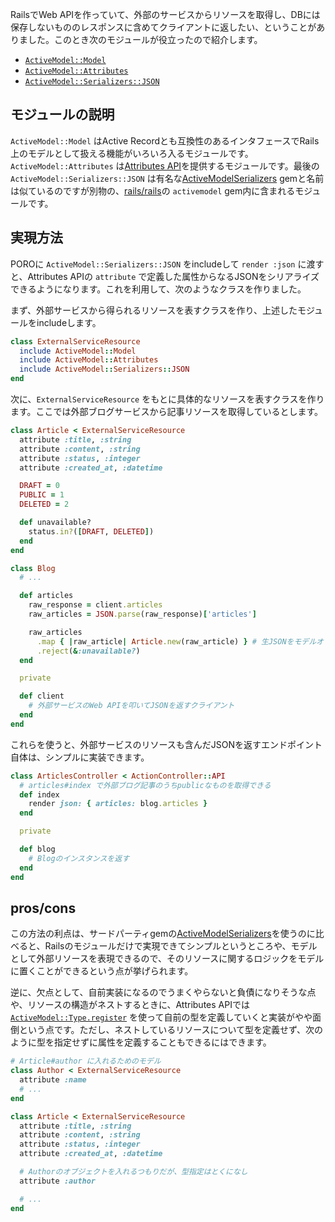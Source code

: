 <!-- 外部サービスのリソースをJSONシリアライザブルなActive Modelとして表現する -->

RailsでWeb APIを作っていて、外部のサービスからリソースを取得し、DBには保存しないもののレスポンスに含めてクライアントに返したい、ということがありました。このとき次のモジュールが役立ったので紹介します。

- [`ActiveModel::Model`](https://railsguides.jp/active_model_basics.html#model%E3%83%A2%E3%82%B8%E3%83%A5%E3%83%BC%E3%83%AB)
- [`ActiveModel::Attributes`](https://api.rubyonrails.org/classes/ActiveModel/Attributes.html)
- [`ActiveModel::Serializers::JSON`](https://railsguides.jp/active_model_basics.html#activemodel-serializers-json)

## モジュールの説明

`ActiveModel::Model` はActive Recordとも互換性のあるインタフェースでRails上のモデルとして扱える機能がいろいろ入るモジュールです。`ActiveModel::Attributes` は[Attributes API](https://y-yagi.tumblr.com/post/140725723370/rails-5%E3%81%AEactive-record-attributes-api%E3%81%AB%E3%81%A4%E3%81%84%E3%81%A6)を提供するモジュールです。最後の `ActiveModel::Serializers::JSON` は有名な[ActiveModelSerializers](https://github.com/rails-api/active_model_serializers) gemと名前は似ているのですが別物の、[rails/rails](https://github.com/rails/rails)の `activemodel` gem内に含まれるモジュールです。

## 実現方法

POROに `ActiveModel::Serializers::JSON` をincludeして `render :json` に渡すと、Attributes APIの `attribute` で定義した属性からなるJSONをシリアライズできるようになります。これを利用して、次のようなクラスを作りました。

まず、外部サービスから得られるリソースを表すクラスを作り、上述したモジュールをincludeします。

```ruby
class ExternalServiceResource
  include ActiveModel::Model
  include ActiveModel::Attributes
  include ActiveModel::Serializers::JSON
end
```

次に、`ExternalServiceResource` をもとに具体的なリソースを表すクラスを作ります。ここでは外部ブログサービスから記事リソースを取得しているとします。

```ruby
class Article < ExternalServiceResource
  attribute :title, :string
  attribute :content, :string
  attribute :status, :integer
  attribute :created_at, :datetime

  DRAFT = 0
  PUBLIC = 1
  DELETED = 2

  def unavailable?
    status.in?([DRAFT, DELETED])
  end
end

class Blog
  # ...

  def articles
    raw_response = client.articles
    raw_articles = JSON.parse(raw_response)['articles']

    raw_articles
      .map { |raw_article| Article.new(raw_article) } # 生JSONをモデルオブジェクトへ変換
      .reject(&:unavailable?)
  end

  private

  def client
    # 外部サービスのWeb APIを叩いてJSONを返すクライアント
  end
end
```

これらを使うと、外部サービスのリソースも含んだJSONを返すエンドポイント自体は、シンプルに実装できます。

```ruby
class ArticlesController < ActionController::API
  # articles#index で外部ブログ記事のうちpublicなものを取得できる
  def index
    render json: { articles: blog.articles }
  end

  private

  def blog
    # Blogのインスタンスを返す
  end
end
```

## pros/cons

この方法の利点は、サードパーティgemの[ActiveModelSerializers](https://github.com/rails-api/active_model_serializers)を使うのに比べると、Railsのモジュールだけで実現できてシンプルというところや、モデルとして外部リソースを表現できるので、そのリソースに関するロジックをモデルに置くことができるという点が挙げられます。

逆に、欠点として、自前実装になるのでうまくやらないと負債になりそうな点や、リソースの構造がネストするときに、Attributes APIでは [`ActiveModel::Type.register`](https://api.rubyonrails.org/classes/ActiveModel/Type.html#method-c-register) を使って自前の型を定義していくと実装がやや面倒という点です。ただし、ネストしているリソースについて型を定義せず、次のように型を指定せずに属性を定義することもできるにはできます。

```ruby
# Article#author に入れるためのモデル
class Author < ExternalServiceResource
  attribute :name
  # ...
end

class Article < ExternalServiceResource
  attribute :title, :string
  attribute :content, :string
  attribute :status, :integer
  attribute :created_at, :datetime

  # Authorのオブジェクトを入れるつもりだが、型指定はとくになし
  attribute :author

  # ...
end
```
